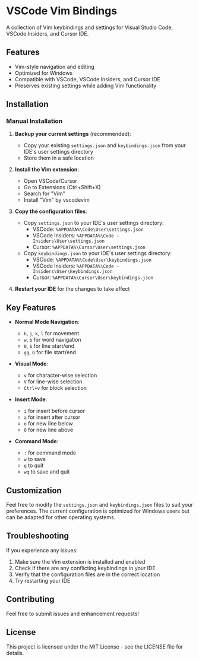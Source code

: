 # VSCode Vim Bindings

A collection of Vim keybindings and settings for Visual Studio Code, VSCode Insiders, and Cursor IDE.

## Features

- Vim-style navigation and editing
- Optimized for Windows
- Compatible with VSCode, VSCode Insiders, and Cursor IDE
- Preserves existing settings while adding Vim functionality

## Installation

### Manual Installation

1. **Backup your current settings** (recommended):
   - Copy your existing `settings.json` and `keybindings.json` from your IDE's user settings directory
   - Store them in a safe location

2. **Install the Vim extension**:
   - Open VSCode/Cursor
   - Go to Extensions (Ctrl+Shift+X)
   - Search for "Vim"
   - Install "Vim" by vscodevim

3. **Copy the configuration files**:
   - Copy `settings.json` to your IDE's user settings directory:
     - VSCode: `%APPDATA%\Code\User\settings.json`
     - VSCode Insiders: `%APPDATA%\Code - Insiders\User\settings.json`
     - Cursor: `%APPDATA%\Cursor\User\settings.json`
   - Copy `keybindings.json` to your IDE's user settings directory:
     - VSCode: `%APPDATA%\Code\User\keybindings.json`
     - VSCode Insiders: `%APPDATA%\Code - Insiders\User\keybindings.json`
     - Cursor: `%APPDATA%\Cursor\User\keybindings.json`

4. **Restart your IDE** for the changes to take effect

## Key Features

- **Normal Mode Navigation**:
  - `h`, `j`, `k`, `l` for movement
  - `w`, `b` for word navigation
  - `0`, `$` for line start/end
  - `gg`, `G` for file start/end

- **Visual Mode**:
  - `v` for character-wise selection
  - `V` for line-wise selection
  - `Ctrl+v` for block selection

- **Insert Mode**:
  - `i` for insert before cursor
  - `a` for insert after cursor
  - `o` for new line below
  - `O` for new line above

- **Command Mode**:
  - `:` for command mode
  - `w` to save
  - `q` to quit
  - `wq` to save and quit

## Customization

Feel free to modify the `settings.json` and `keybindings.json` files to suit your preferences. The current configuration is optimized for Windows users but can be adapted for other operating systems.

## Troubleshooting

If you experience any issues:

1. Make sure the Vim extension is installed and enabled
2. Check if there are any conflicting keybindings in your IDE
3. Verify that the configuration files are in the correct location
4. Try restarting your IDE

## Contributing

Feel free to submit issues and enhancement requests!

## License

This project is licensed under the MIT License - see the LICENSE file for details. 